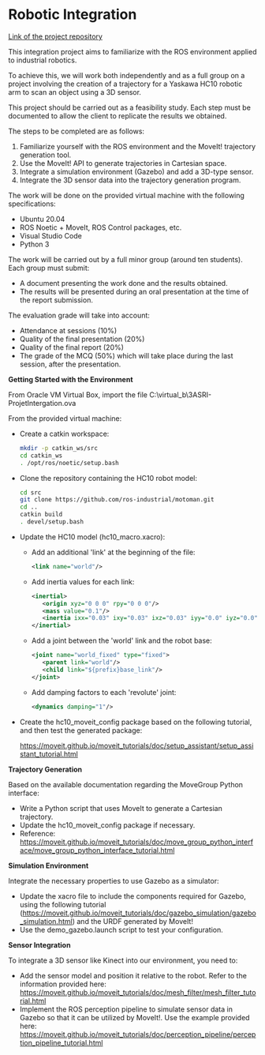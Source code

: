# Robotic Integration
[Link of the project repository](https://github.com/pierredaudin/Robotic-Integration/tree/master)

This integration project aims to familiarize with the ROS environment applied to industrial robotics.

To achieve this, we will work both independently and as a full group on a project involving the creation of a trajectory for a Yaskawa HC10 robotic arm to scan an object using a 3D sensor.

This project should be carried out as a feasibility study. Each step must be documented to allow the client to replicate the results we obtained.

The steps to be completed are as follows:

1. Familiarize yourself with the ROS environment and the MoveIt! trajectory generation tool.
2. Use the MoveIt! API to generate trajectories in Cartesian space.
3. Integrate a simulation environment (Gazebo) and add a 3D-type sensor.
4. Integrate the 3D sensor data into the trajectory generation program.

The work will be done on the provided virtual machine with the following specifications:
- Ubuntu 20.04
- ROS Noetic + MoveIt, ROS Control packages, etc.
- Visual Studio Code
- Python 3

The work will be carried out by a full minor group (around ten students).
Each group must submit:
- A document presenting the work done and the results obtained.
- The results will be presented during an oral presentation at the time of the report submission.

The evaluation grade will take into account:
* Attendance at sessions (10%)
* Quality of the final presentation (20%)
* Quality of the final report (20%)
* The grade of the MCQ (50%) which will take place during the last session, after the presentation.

**Getting Started with the Environment**

From Oracle VM Virtual Box, import the file C:\virtual_b\3ASRI-ProjetIntergation.ova

From the provided virtual machine:
- Create a catkin workspace:
  ```bash
  mkdir -p catkin_ws/src
  cd catkin_ws
  . /opt/ros/noetic/setup.bash
  ```

- Clone the repository containing the HC10 robot model:
  ```bash
  cd src
  git clone https://github.com/ros-industrial/motoman.git
  cd ..
  catkin build
  . devel/setup.bash
  ```

- Update the HC10 model (hc10_macro.xacro):
  - Add an additional 'link' at the beginning of the file:
    ```xml
    <link name="world"/>
    ```

  - Add inertia values for each link:
    ```xml
    <inertial>
       <origin xyz="0 0 0" rpy="0 0 0"/>
       <mass value="0.1"/>
       <inertia ixx="0.03" ixy="0.03" ixz="0.03" iyy="0.0" iyz="0.0" izz="0.0"/>
    </inertial>
    ```

  - Add a joint between the 'world' link and the robot base:
    ```xml
    <joint name="world_fixed" type="fixed">
       <parent link="world"/>
       <child link="${prefix}base_link"/>
    </joint>
    ```

  - Add damping factors to each 'revolute' joint:
    ```xml
    <dynamics damping="1"/>
    ```

- Create the hc10_moveit_config package based on the following tutorial, and then test the generated package:

  https://moveit.github.io/moveit_tutorials/doc/setup_assistant/setup_assistant_tutorial.html

**Trajectory Generation**

Based on the available documentation regarding the MoveGroup Python interface:

- Write a Python script that uses MoveIt to generate a Cartesian trajectory.
- Update the hc10_moveit_config package if necessary.
- Reference: https://moveit.github.io/moveit_tutorials/doc/move_group_python_interface/move_group_python_interface_tutorial.html

**Simulation Environment**

Integrate the necessary properties to use Gazebo as a simulator:

- Update the xacro file to include the components required for Gazebo, using the following tutorial (https://moveit.github.io/moveit_tutorials/doc/gazebo_simulation/gazebo_simulation.html) and the URDF generated by MoveIt!
- Use the demo_gazebo.launch script to test your configuration.

**Sensor Integration**

To integrate a 3D sensor like Kinect into our environment, you need to:

- Add the sensor model and position it relative to the robot. Refer to the information provided here: https://moveit.github.io/moveit_tutorials/doc/mesh_filter/mesh_filter_tutorial.html
- Implement the ROS perception pipeline to simulate sensor data in Gazebo so that it can be utilized by MoveIt!. Use the example provided here: https://moveit.github.io/moveit_tutorials/doc/perception_pipeline/perception_pipeline_tutorial.html
